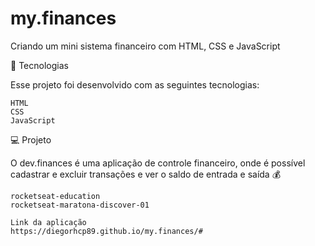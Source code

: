 # my.finances
Criando um mini sistema financeiro com HTML, CSS e JavaScript

🚀 Tecnologias

Esse projeto foi desenvolvido com as seguintes tecnologias:

    HTML
    CSS
    JavaScript

💻 Projeto

O dev.finances é uma aplicação de controle financeiro, onde é possível cadastrar e excluir transações e ver o saldo de entrada e saída 💰

    rocketseat-education
    rocketseat-maratona-discover-01
    
    Link da aplicação
    https://diegorhcp89.github.io/my.finances/#
